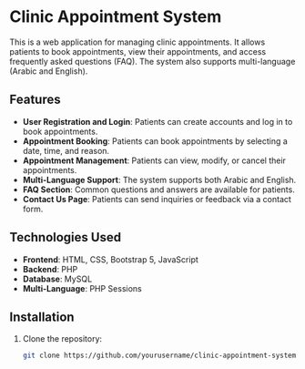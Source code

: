 # Clinic Appointment System

This is a web application for managing clinic appointments. It allows patients to book appointments, view their appointments, and access frequently asked questions (FAQ). The system also supports multi-language (Arabic and English).

## Features
- **User Registration and Login**: Patients can create accounts and log in to book appointments.
- **Appointment Booking**: Patients can book appointments by selecting a date, time, and reason.
- **Appointment Management**: Patients can view, modify, or cancel their appointments.
- **Multi-Language Support**: The system supports both Arabic and English.
- **FAQ Section**: Common questions and answers are available for patients.
- **Contact Us Page**: Patients can send inquiries or feedback via a contact form.

## Technologies Used
- **Frontend**: HTML, CSS, Bootstrap 5, JavaScript
- **Backend**: PHP
- **Database**: MySQL
- **Multi-Language**: PHP Sessions

## Installation
1. Clone the repository:
   ```bash
   git clone https://github.com/yourusername/clinic-appointment-system.git
